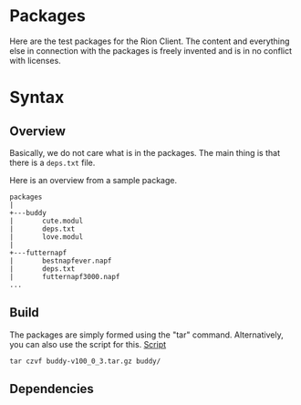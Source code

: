# Packages

Here are the test packages for the Rion Client. The content and everything else in connection with the packages is freely invented and is in no conflict with licenses. 

# Syntax 
## Overview
Basically, we do not care what is in the packages. The main thing is that there is a ``deps.txt`` file.

Here is an overview from a sample package. 

```
packages
|
+---buddy
|       cute.modul
|       deps.txt
|       love.modul
|
+---futternapf
|       bestnapfever.napf
|       deps.txt
|       futternapf3000.napf
...
```
## Build
The packages are simply formed using the "tar" command. Alternatively, you can also use the script for this. [Script](/package/extract/makepacs.sh)
```shell
tar czvf buddy-v100_0_3.tar.gz buddy/
```

## Dependencies
